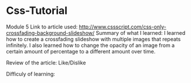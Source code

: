 # Css-Tutorial
Module 5
Link to article used: http://www.cssscript.com/css-only-crossfading-background-slideshow/
Summary of what I learned:
  I learned how to create a crossfading slideshow with multiple images that repeats infinitely. I also learned how to change the opacity of an image from a certain amount of percentage to a different amount over time. 

Review of the article:
Like/Dislike


Difficuly of learning:
